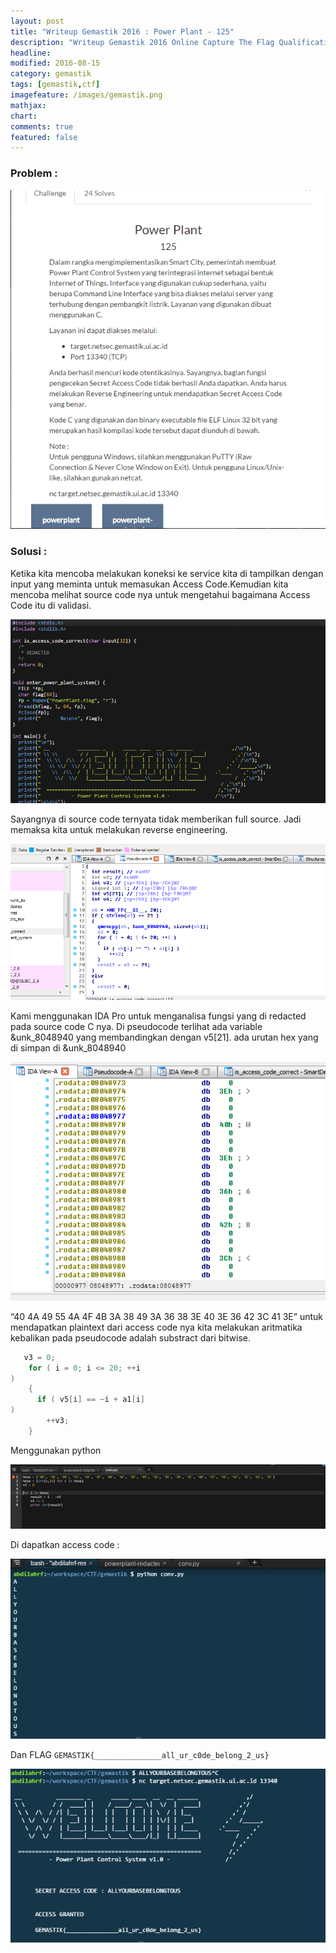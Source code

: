 ```yaml
---
layout: post
title: "Writeup Gemastik 2016 : Power Plant - 125"
description: "Writeup Gemastik 2016 Online Capture The Flag Qualification"
headline: 
modified: 2016-08-15
category: gemastik
tags: [gemastik,ctf]
imagefeature: /images/gemastik.png
mathjax: 
chart: 
comments: true
featured: false
---
```


### Problem :

![Power plant](/images/power-plant.png)


### Solusi :

Ketika kita mencoba melakukan koneksi ke service kita di tampilkan dengan input yang
meminta untuk memasukan Access Code.Kemudian kita mencoba melihat source code nya
untuk mengetahui bagaimana Access Code itu di validasi.

![Power Plant Redacted](/images/power-plant-1.png)

Sayangnya di source code ternyata tidak memberikan full source. Jadi memaksa kita untuk
melakukan reverse engineering.

![Power Plant IDA](/images/power-plant-ida.png)

Kami menggunakan IDA Pro untuk menganalisa fungsi yang di redacted pada source code C nya. Di pseudocode terlihat ada variable 
&unk_8048940 yang membandingkan dengan v5[21]. ada urutan hex yang di simpan di &unk_8048940

![Power Plant Hex](/images/power-plant-hex.png)

“40 4A 49 55 4A 4F 4B 3A 38 49 3A 36 38 3E 40 3E 36 42 3C 41 3E” untuk mendapatkan plaintext dari access code nya 
kita melakukan aritmatika kebalikan pada pseudocode adalah substract dari bitwise.

```c
   v3 = 0;
    for ( i = 0; i <= 20; ++i 
)
    {
      if ( v5[i] == ~i + a1[i] 
)
        ++v3;
    }
```

Menggunakan python 

![Power Plant Convert](/images/power-plant-convert.png)

Di dapatkan access code :

![Power Plant Access Code](/images/access-code.png)

Dan FLAG `GEMASTIK{_______________all_ur_c0de_belong_2_us}`

![Power Plant Flag](/images/power-plant-flag.png)

